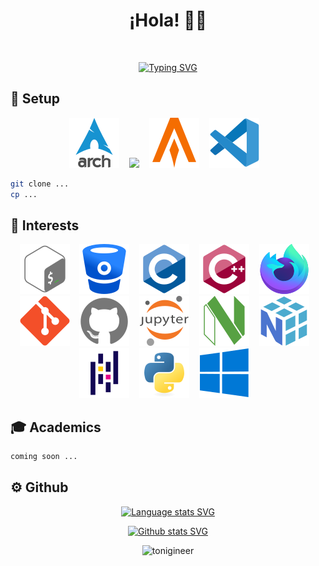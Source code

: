 <h1 align="center">¡Hola! 👨‍💻</h1>

<br>

<p align="center">
<a href="https://git.io/typing-svg"><img src="https://readme-typing-svg.demolab.com?font=Roboto+Slab&weight=500&size=25&duration=3000&pause=1250&color=2990BE&center=true&vCenter=true&width=800&height=100&lines=root%40server%3A+~%23+rm+-rf+%2F;i++%3D+0x5f3759df+-+(+i+%3E%3E+1+)+%2F%2F+what+the+fuck%3F+;while+(1);i++%3D+*+(+long+*+)+%26y+%2F%2F+evil+floating+point+bit+level+hacking;10+PRINT+CHR%24(205.5%2BRND(1))+%3A+GOTO+10" alt="Typing SVG" /></a>
</p>

<!--
<hr>
-->


## 🥼 Setup

<p align="center">
  <a href="#"><img src=https://github.com/tonigineer/tonigineer/blob/main/assets/icons/arch.svg></a> &nbsp;&nbsp;
  <a href="#"><img src= alt="Hyprland"></a> &nbsp;&nbsp; 
  <a href="#"><img src=https://github.com/tonigineer/tonigineer/blob/main/assets/icons/alacritty.svg></a> &nbsp;&nbsp;
  <a href="#"><img src=https://github.com/tonigineer/tonigineer/blob/main/assets/icons/vscode.svg></a> &nbsp;&nbsp;
</p>




```sh
git clone ...
cp ...
```

## 📌 Interests

<p align="center">
  <a href="#"><img src=https://github.com/tonigineer/tonigineer/blob/main/assets/icons/bash.svg></a> &nbsp;&nbsp;
  <a href="#"><img src=https://github.com/tonigineer/tonigineer/blob/main/assets/icons/bitbucket.svg></a> &nbsp;&nbsp;
  <a href="#"><img src=https://github.com/tonigineer/tonigineer/blob/main/assets/icons/c.svg></a> &nbsp;&nbsp;
  <a href="#"><img src=https://github.com/tonigineer/tonigineer/blob/main/assets/icons/cplusplus.svg></a> &nbsp;&nbsp;
  <a href="#"><img src=https://github.com/tonigineer/tonigineer/blob/main/assets/icons/firefox.svg></a> &nbsp;&nbsp;
  <a href="#"><img src=https://github.com/tonigineer/tonigineer/blob/main/assets/icons/git.svg></a> &nbsp;&nbsp;
  <a href="#"><img src=https://github.com/tonigineer/tonigineer/blob/main/assets/icons/github.svg></a> &nbsp;&nbsp;
  <a href="#"><img src=https://github.com/tonigineer/tonigineer/blob/main/assets/icons/jupyter.svg></a> &nbsp;&nbsp;
  <a href="#"><img src=https://github.com/tonigineer/tonigineer/blob/main/assets/icons/neovim.svg></a> &nbsp;&nbsp; 
  <a href="#"><img src=https://github.com/tonigineer/tonigineer/blob/main/assets/icons/numpy.svg></a> &nbsp;&nbsp;
  <a href="#"><img src=https://github.com/tonigineer/tonigineer/blob/main/assets/icons/pandas.svg></a> &nbsp;&nbsp;
  <a href="#"><img src=https://github.com/tonigineer/tonigineer/blob/main/assets/icons/python.svg></a> &nbsp;&nbsp;
  <a href="#"><img src=https://github.com/tonigineer/tonigineer/blob/main/assets/icons/windows.svg></a> &nbsp;&nbsp;
</p>


<!--
  <hr>
-->


## 🎓 Academics

```sh
coming soon ...
```


<!--
  <hr>
-->


## ⚙ Github

<p align="center" >
  <a target="_blank" href=https://github.com/anuraghazra/github-readme-stats><img src=https://github-readme-stats.vercel.app/api/top-langs/?username=tonigineer&&show_icons=true&theme=dracula&text_color=8b8b8b&bg_color=0000&hide_border=true&layout=compact&custom_title=&langs_count=8 alt="Language stats SVG"/></a>
</p>

<p align="center" >
  <a target="_blank" href=https://github.com/anuraghazra/github-readme-stats><img src=https://streak-stats.demolab.com?user=tonigineer&theme=one-dark-pro&hide_border=true&date_format=j%20M%5B%20Y%5D&mode=weekly&background=EB545400 alt="Github stats SVG"/></a>
</p>


<!--
  <hr>
-->


<p align="center">
  <img src=https://komarev.com/ghpvc/?username=tonigineer&label=Profile+Views&color=282A36 alt="tonigineer" />
</p>
